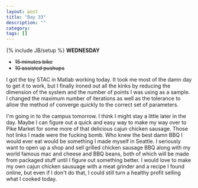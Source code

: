 ```yaml
---
layout: post
title: "Day 33"
description: ""
category:
tags: []
---
```

{% include JB/setup %}
**WEDNESDAY**

- ~~15 minutes bike~~
- ~~10 assisted pushups~~

I got the toy STAC in Matlab working today. It took me most of the damn day to get it to work, but I finally ironed out all the kinks by reducing the dimension of the system and the number of points I was using as a sample. I changed the maximum number of iterations as well as the tolerance to allow the method of converge quickly to the correct set of parameters.

I'm going in to the campus tomorrow. I think I might stay a little later in the day. Maybe I can figure out a quick and easy way to make my way over to Pike Market for some more of that delicious cajun chicken sausage. Those hot links I made were the fucking bomb. Who knew the best damn BBQ I would ever eat would be something I made myself in Seattle. I seriously want to open up a shop and sell grilled chicken sausage BBQ along with my world famous mac and cheese and BBQ beans, both of which will be made from packaged stuff until I figure out something better. I would love to make my own cajun chicken sausuage with a meat grinder and a recipe I found online, but even if I don't do that, I could still turn a healthy profit selling what I cooked today.
